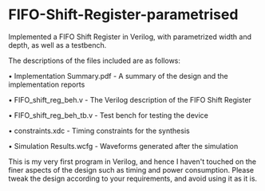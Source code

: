 # FIFO-Shift-Register-parametrised

Implemented a FIFO Shift Register in Verilog, with parametrized width and depth, as well as a testbench.


The descriptions of the files included are as follows:

• Implementation Summary.pdf - A summary of the design and the implementation reports

• FIFO_shift_reg_beh.v - The Verilog description of the FIFO Shift Register

• FIFO_shift_reg_beh_tb.v - Test bench for testing the device

• constraints.xdc - Timing constraints for the synthesis

• Simulation Results.wcfg - Waveforms generated after the simulation 



This is my very first program in Verilog, and hence I haven't touched on the finer aspects of the design such as timing and power consumption. Please tweak the design according to your requirements, and avoid using it as it is.

